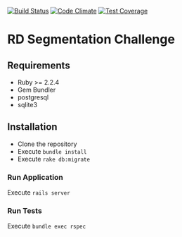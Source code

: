 [![Build Status](https://travis-ci.org/romeumattos/rd-segmentation.svg?branch=master)](https://travis-ci.org/romeumattos/rd-segmentation)
[![Code Climate](https://codeclimate.com/github/romeumattos/rd-segmentation/badges/gpa.svg)](https://codeclimate.com/github/romeumattos/rd-segmentation)
[![Test Coverage](https://codeclimate.com/github/romeumattos/rd-segmentation/badges/coverage.svg)](https://codeclimate.com/github/romeumattos/rd-segmentation/coverage)

# RD Segmentation Challenge

## Requirements
 - Ruby >= 2.2.4
 - Gem Bundler
 - postgresql
 - sqlite3

## Installation
- Clone the repository
- Execute ```bundle install```
- Execute ```rake db:migrate```

### Run Application
Execute ```rails server```

### Run Tests
Execute ```bundle exec rspec```
